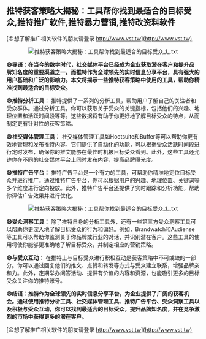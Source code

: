 ## **推特获客策略大揭秘：工具帮你找到最适合的目标受众,推特推广软件,推特暴力营销,推特改资料软件**

[😍想了解推广相关软件的朋友请登录 http://www.vst.tw](http://www.vst.tw)

 <center><img src="https://vst.tw/MP4/tuiguang/png/5.png" alt="推特获客策略大揭秘：工具帮你找到最适合的目标受众_1_.txt"></center>

**😄导语：在当今的数字时代，社交媒体平台已经成为企业获取潜在客户和提升品牌知名度的重要渠道之一。而推特作为全球领先的实时信息分享平台，具有强大的用户基础和广泛的影响力。本文将揭示一些推特获客策略中使用的工具，帮助你精准找到最适合的目标受众。**

**😄推特分析工具：**
推特提供了一系列的分析工具，帮助用户了解自己的关注者和受众群体。通过分析工具，你可以获取关于受众的关键指标，包括他们的兴趣、地理位置和活跃时间段等等。这些数据将有助于你更好地了解目标受众的特点，从而制定更有针对性的获客策略。

**😄社交媒体管理工具：**
社交媒体管理工具如Hootsuite和Buffer等可以帮助你更有效地管理和发布推特内容。它们提供了自动化的功能，可以根据受众活跃时间段进行定时发布，确保你的推文能够在最佳时机被目标受众看到。此外，这些工具还允许你在不同的社交媒体平台上同时发布内容，提高品牌曝光度。

**😄推特广告平台：**
推特广告平台是一个有力的工具，可帮助你精准地定位目标受众并进行推广。通过推特广告平台，你可以根据用户的兴趣、地理位置、关键词等多个维度进行定向投放。此外，推特广告平台还提供了实时跟踪和分析功能，帮助你评估广告效果并进行优化。

 <center><img src="https://vst.tw/MP4/tuiguang/png/7.png" alt="推特获客策略大揭秘：工具帮你找到最适合的目标受众_1_.txt"></center>

**😄受众洞察工具：**
除了推特自身的分析工具外，还有一些第三方受众洞察工具可以帮助你更深入地了解目标受众的行为和偏好。例如，Brandwatch和Audiense等工具可以帮助你监测关于你品牌或行业的对话，并识别潜在客户。这些工具的使用将使你能够更准确地了解目标受众，并制定相应的营销策略。

**😄与受众互动：**
在推特上与目标受众进行积极互动是获客策略中不可或缺的一部分。你可以通过回复他们的推文、点赞和转发等方式与受众建立联系，增强品牌亲和力。此外，定期举办问答活动、提供有价值的内容和资源，也能吸引更多的目标受众关注你的推特账号。

**😄结语：推特作为全球领先的实时信息分享平台，为企业提供了广阔的获客机会。通过使用推特分析工具、社交媒体管理工具、推特广告平台、受众洞察工具以及积极与受众互动，你可以找到最适合的目标受众，提升品牌知名度，并在竞争激烈的市场中获得更多的潜在客户。**

[😍想了解推广相关软件的朋友请登录 http://www.vst.tw](http://www.vst.tw)



